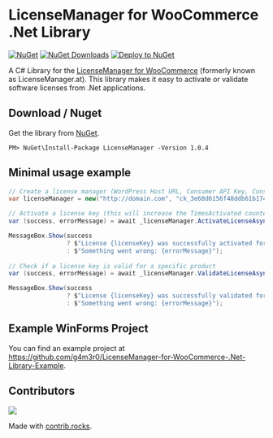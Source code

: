 # LicenseManager for WooCommerce .Net Library
[![NuGet](https://img.shields.io/nuget/v/wk.NuGetBadge.svg)](https://www.nuget.org/packages/LicenseManager)
[![NuGet Downloads](https://img.shields.io/nuget/dt/wk.NuGetBadge.svg)](https://www.nuget.org/packages/LicenseManager)
[![Deploy to NuGet](https://github.com/g4m3r0/LicenseManager-for-WooCommerce-.Net-Library/actions/workflows/nuget.yml/badge.svg)](https://github.com/g4m3r0/LicenseManager-for-WooCommerce-.Net-Library/actions/workflows/nuget.yml)

A C# Library for the [LicenseManager for WooCommerce](https://github.com/wpexpertsio/license-manager-woocommerce) (formerly known as LicenseManager.at). This library makes it easy to activate or validate software licenses from .Net applications.

## Download / Nuget
Get the library from [NuGet](https://www.nuget.org/packages/LicenseManager/).
```
PM> NuGet\Install-Package LicenseManager -Version 1.0.4
```

## Minimal usage example
```c#
// Create a license manager (WordPress Host URL, Consumer API Key, Consumer API Secret)
var licenseManager = new("http://domain.com", "ck_3e68d6156f48ddb61b1748ca548f632b1d19d446", "cs_6a74509a3c4127bf19340ef873fd9349eca07g78");

// Activate a license key (this will increase the TimesActivated counter if successful)
var (success, errorMessage) = await _licenseManager.ActivateLicenseAsync(licenseKey, productId);

MessageBox.Show(success
                ? $"License {licenseKey} was successfully activated for product {productId}."
                : $"Something went wrong: {errorMessage}");
                
// Check if a license key is valid for a specific product
var (success, errorMessage) = await _licenseManager.ValidateLicenseAsync(licenseKey, productId);

MessageBox.Show(success
                ? $"License {licenseKey} was successfully validated for product {productId}."
                : $"Something went wrong: {errorMessage}");
```

## Example WinForms Project
You can find an example project at https://github.com/g4m3r0/LicenseManager-for-WooCommerce-.Net-Library-Example.

## Contributors
<a href="https://github.com/g4m3r0/LicenseManager-for-WooCommerce-.Net-Library/graphs/contributors">
  <img src="https://contrib.rocks/image?repo=g4m3r0/LicenseManager-for-WooCommerce-.Net-Library" />
</a>

Made with [contrib.rocks](https://contrib.rocks).
